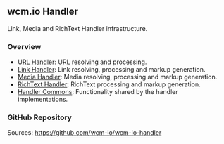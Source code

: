## wcm.io Handler

Link, Media and RichText Handler infrastructure.


### Overview

* [URL Handler](url/): URL resolving and processing.
* [Link Handler](link/): Link resolving, processing and markup generation.
* [Media Handler](media/): Media resolving, processing and markup generation.
* [RichText Handler](richtext/): RichText processing and markup generation.
* [Handler Commons](commons/): Functionality shared by the handler implementations.


### GitHub Repository

Sources: https://github.com/wcm-io/wcm-io-handler
